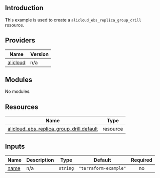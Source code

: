 <!-- BEGIN_TF_DOCS -->
## Introduction

This example is used to create a `alicloud_ebs_replica_group_drill` resource.

## Providers

| Name | Version |
|------|---------|
| <a name="provider_alicloud"></a> [alicloud](#provider\_alicloud) | n/a |

## Modules

No modules.

## Resources

| Name | Type |
|------|------|
| [alicloud_ebs_replica_group_drill.default](https://registry.terraform.io/providers/aliyun/alicloud/latest/docs/resources/ebs_replica_group_drill) | resource |

## Inputs

| Name | Description | Type | Default | Required |
|------|-------------|------|---------|:--------:|
| <a name="input_name"></a> [name](#input\_name) | n/a | `string` | `"terraform-example"` | no |
<!-- END_TF_DOCS -->    
